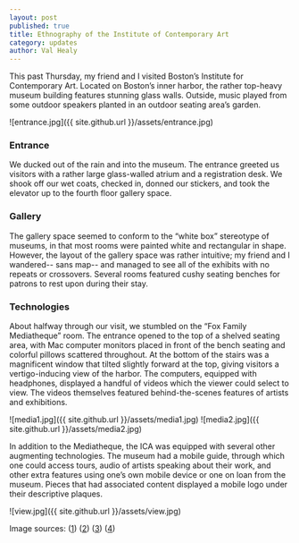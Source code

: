 ```yaml
---
layout: post
published: true
title: Ethnography of the Institute of Contemporary Art
category: updates
author: Val Healy
---
```



This past Thursday, my friend and I visited Boston’s Institute for Contemporary Art. Located on Boston’s inner harbor, the rather top-heavy museum building features stunning glass walls. Outside, music played from some outdoor speakers planted in an outdoor seating area’s garden.

![entrance.jpg]({{ site.github.url }}/assets/entrance.jpg)

### Entrance

We ducked out of the rain and into the museum. The entrance greeted us visitors with a rather large glass-walled atrium and a registration desk. We shook off our wet coats, checked in, donned our stickers, and took the elevator up to the fourth floor gallery space. 

### Gallery

The gallery space seemed to conform to the “white box” stereotype of museums, in that most rooms were painted white and rectangular in shape. However, the layout of the gallery space was rather intuitive; my friend and I wandered-- sans map-- and managed to see all of the exhibits with no repeats or crossovers. Several rooms featured cushy seating benches for patrons to rest upon during their stay.

### Technologies

About halfway through our visit, we stumbled on the “Fox Family Mediatheque” room. The entrance opened to the top of a shelved seating area, with Mac computer monitors placed in front of the bench seating and colorful pillows scattered throughout. At the bottom of the stairs was a magnificent window that tilted slightly forward at the top, giving visitors a vertigo-inducing view of the harbor. The computers, equipped with headphones, displayed a handful of videos which the viewer could select to view. The videos themselves featured behind-the-scenes features of artists and exhibitions.

![media1.jpg]({{ site.github.url }}/assets/media1.jpg)
![media2.jpg]({{ site.github.url }}/assets/media2.jpg)

In addition to the Mediatheque, the ICA was equipped with several other augmenting technologies. The museum had a mobile guide, through which one could access tours, audio of artists speaking about their work, and other extra features using one’s own mobile device or one on loan from the museum. Pieces that had associated content displayed a mobile logo under their descriptive plaques. 

![view.jpg]({{ site.github.url }}/assets/view.jpg)


Image sources: ([1](https://www.flickr.com/photos/boscdanjou/8410223386/in/photolist-5zoKfB-dPbApu-5zoNpV-5zoMCK-cJEHyL-7jVwr7-DkqGn-WriKn-8WvARa-5zsUUS-KKs5Y-d2UpEs-5zoLRv-2xvGzD-cJEHGA-dhZQgX-6YhBRY-FNGWP-79Sd4Z-vRzh3-6TP5HU-6TP5ao-4CUtWr-4CUtVg-4CYJtq-6TK4K2-2XXdUp-6TP5oj-6TK4ZF-f3gBsj-nszcJb-79Sd1P-nJSUx7-az3Dg4-dYgA9y-4RtpJP-7jRByv-niUVzw-fqw2cu-79W3JW-6BzJdo-342yNx-25Ce2R-oexqeS-b8j5P6-6cBsba-5MALpH-udeSX-81W4sf-cUgsgm)) ([2](https://www.flickr.com/photos/tml/3702113004)) ([3](https://www.flickr.com/photos/ezra/9705936052)) ([4](https://www.flickr.com/photos/el_ramon/8513046544))